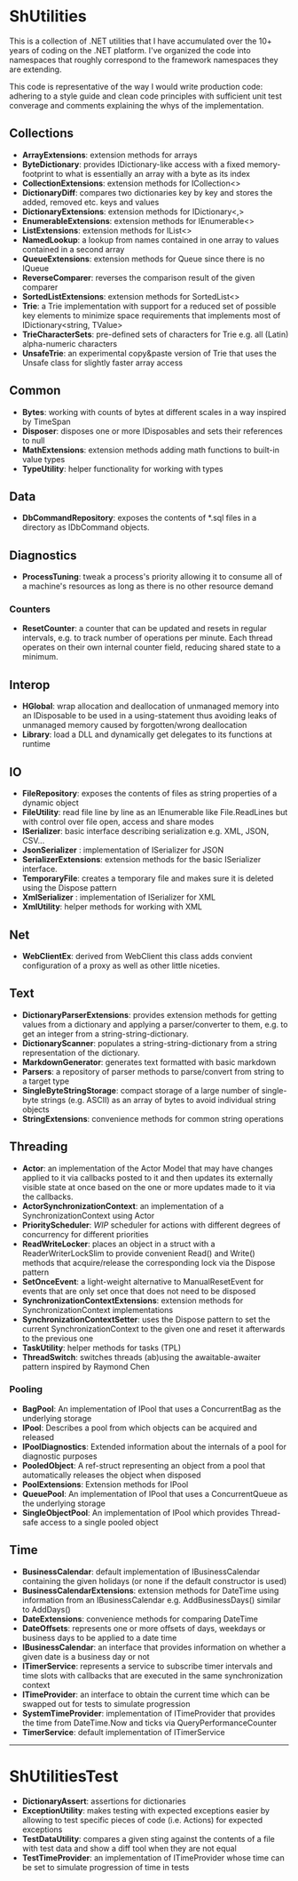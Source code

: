 ﻿# ShUtilities

This is a collection of .NET utilities that I have accumulated over the 10+ years of coding on the .NET platform. I've organized the code into namespaces that roughly correspond to the framework namespaces they are extending.

This code is representative of the way I would write production code: adhering to a style guide and clean code principles with sufficient unit test converage and comments explaining the whys of the implementation.

## Collections

* __ArrayExtensions__: extension methods for arrays
* __ByteDictionary__: provides IDictionary-like access with a fixed memory-footprint to what is essentially an array with a byte as its index
* __CollectionExtensions__: extension methods for ICollection<>
* __DictionaryDiff__: compares two dictionaries key by key and stores the added, removed etc. keys and values
* __DictionaryExtensions__: extension methods for IDictionary<,>
* __EnumerableExtensions__: extension methods for IEnumerable<>
* __ListExtensions__: extension methods for IList<>
* __NamedLookup__: a lookup from names contained in one array to values contained in a second array
* __QueueExtensions__: extension methods for Queue<T> since there is no IQueue<T>
* __ReverseComparer__: reverses the comparison result of the given comparer
* __SortedListExtensions__: extension methods for SortedList<>
* __Trie__: a Trie implementation with support for a reduced set of possible key elements to minimize space requirements that implements most of IDictionary<string, TValue>
* __TrieCharacterSets__: pre-defined sets of characters for Trie e.g. all (Latin) alpha-numeric characters
* __UnsafeTrie__: an experimental copy&paste version of Trie that uses the Unsafe class for slightly faster array access

## Common

* __Bytes__: working with counts of bytes at different scales in a way inspired by TimeSpan
* __Disposer__: disposes one or more IDisposables and sets their references to null
* __MathExtensions__: extension methods adding math functions to built-in value types
* __TypeUtility__: helper functionality for working with types

## Data

* __DbCommandRepository__: exposes the contents of *.sql files in a directory as IDbCommand objects.

## Diagnostics

* __ProcessTuning__: tweak a process's priority allowing it to consume all of a machine's resources as long as there is no other resource demand

### Counters

* __ResetCounter__: a counter that can be updated and resets in regular intervals, e.g. to track number of operations per minute. Each thread operates on their own internal counter field, reducing shared state to a minimum.

## Interop

* __HGlobal__: wrap allocation and deallocation of unmanaged memory into an IDisposable to be used in a using-statement thus avoiding leaks of unmanaged memory caused by forgotten/wrong deallocation
* __Library__: load a DLL and dynamically get delegates to its functions at runtime

## IO

* __FileRepository__: exposes the contents of files as string properties of a dynamic object
* __FileUtility__: read file line by line as an IEnumerable<string> like File.ReadLines but with control over file open, access and share modes
* __ISerializer__: basic interface describing serialization e.g. XML, JSON, CSV...
* __JsonSerializer__ : implementation of ISerializer<T> for JSON
* __SerializerExtensions__: extension methods for the basic ISerializer<T> interface.
* __TemporaryFile__: creates a temporary file and makes sure it is deleted using the Dispose pattern
* __XmlSerializer__ : implementation of ISerializer<T> for XML
* __XmlUtility__: helper methods for working with XML

## Net

*  __WebClientEx__: derived from WebClient this class adds convient configuration of a proxy as well as other little niceties.

## Text

* __DictionaryParserExtensions__: provides extension methods for getting values from a dictionary and applying a parser/converter to them, e.g. to get an integer from a string-string-dictionary.
* __DictionaryScanner__: populates a string-string-dictionary from a string representation of the dictionary.
* __MarkdownGenerator__: generates text formatted with basic markdown
* __Parsers__: a repository of parser methods to parse/convert from string to a target type
* __SingleByteStringStorage__: compact storage of a large number of single-byte strings (e.g. ASCII) as an array of bytes to avoid individual string objects
* __StringExtensions__: convenience methods for common string operations

## Threading

* __Actor__: an implementation of the Actor Model that may have changes applied to it via callbacks posted to it and then updates its externally visible state at once based on the one or more updates made to it via the callbacks.
* __ActorSynchronizationContext__: an implementation of a SynchronizationContext using Actor
* __PriorityScheduler__: *WIP* scheduler for actions with different degrees of concurrency for different priorities
* __ReadWriteLocker__: places an object in a struct with a ReaderWriterLockSlim to provide convenient Read() and Write() methods that acquire/release the corresponding lock via the Dispose pattern
* __SetOnceEvent__: a light-weight alternative to ManualResetEvent for events that are only set once that does not need to be disposed
* __SynchronizationContextExtensions__: extension methods for SynchronizationContext implementations
* __SynchronizationContextSetter__: uses the Dispose pattern to set the current SynchronizationContext to the given one and reset it afterwards to the previous one
* __TaskUtility__: helper methods for tasks (TPL)
* __ThreadSwitch__: switches threads (ab)using the awaitable-awaiter pattern inspired by Raymond Chen

### Pooling

* __BagPool__: An implementation of IPool that uses a ConcurrentBag as the underlying storage
* __IPool__: Describes a pool from which objects can be acquired and released
* __IPoolDiagnostics__: Extended information about the internals of a pool for diagnostic purposes
* __PooledObject__: A ref-struct representing an object from a pool that automatically releases the object when disposed
* __PoolExtensions__: Extension methods for IPool
* __QueuePool__: An implementation of IPool that uses a ConcurrentQueue as the underlying storage
* __SingleObjectPool__: An implementation of IPool which provides Thread-safe access to a single pooled object

## Time

* __BusinessCalendar__: default implementation of IBusinessCalendar containing the given holidays (or none if the default constructor is used)
* __BusinessCalendarExtensions__: extension methods for DateTime using information from an IBusinessCalendar e.g. AddBusinessDays() similar to AddDays()
* __DateExtensions__: convenience methods for comparing DateTime
* __DateOffsets__: represents one or more offsets of days, weekdays or business days to be applied to a date time
* __IBusinessCalendar__: an interface that provides information on whether a given date is a business day or not
* __ITimerService__: represents a service to subscribe timer intervals and time slots with callbacks that are executed in the same synchronization context
* __ITimeProvider__: an interface to obtain the current time which can be swapped out for tests to simulate progression
* __SystemTimeProvider__: implementation of ITimeProvider that provides the time from DateTime.Now and ticks via QueryPerformanceCounter
* __TimerService__: default implementation of ITimerService

---

# ShUtilitiesTest
* __DictionaryAssert__: assertions for dictionaries
* __ExceptionUtility__: makes testing with expected exceptions easier by allowing to test specific pieces of code (i.e. Actions) for expected exceptions
* __TestDataUtility__: compares a given sting against the contents of a file with test data and show a diff tool when they are not equal
* __TestTimeProvider__: an implementation of ITimeProvider whose time can be set to simulate progression of time in tests